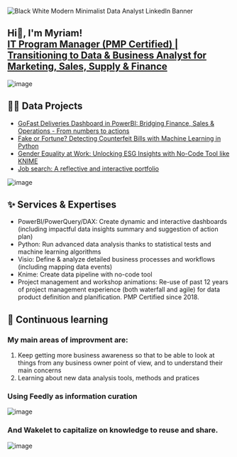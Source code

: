 ![Black   White Modern Minimalist Data Analyst LinkedIn Banner](https://github.com/user-attachments/assets/6fb1321c-d498-44ff-8035-7ec536ee250c)
## Hi👋, I'm Myriam! <br/><a href="https://www.linkedin.com/in/myriam-gonidec-chin-26a0464/">IT Program Manager (PMP Certified) | Transitioning to Data & Business Analyst for Marketing, Sales, Supply & Finance </a>
![image](https://github.com/user-attachments/assets/b371f22d-f301-4cf6-89da-e89b182e049d)


## 👨‍💻 Data Projects  
- [GoFast Deliveries Dashboard in PowerBI: Bridging Finance, Sales & Operations - From numbers to actions](https://github.com/myriam-gonidec/GoFastDeliveries)  
- [Fake or Fortune? Detecting Counterfeit Bills with Machine Learning in Python](https://github.com/myriam-gonidec/CounterfeitBills)  
- [Gender Equality at Work: Unlocking ESG Insights with No-Code Tool like KNIME](https://github.com/myriam-gonidec/GenderEquality)
- [Job search: A reflective and interactive portfolio](https://github.com/myriam-gonidec/ReflectivePortfolio) 

![image](https://github.com/user-attachments/assets/6296f5e1-2bf5-405e-9b84-6796f37b5dd8)




## ✨ Services & Expertises
- PowerBI/PowerQuery/DAX: Create dynamic and interactive dashboards (including impactful data insights summary and suggestion of action plan)
- Python: Run advanced data analysis thanks to statistical tests and machine learning algorithms
- Visio: Define & analyze detailed business processes and workflows (including mapping data events)
- Knime: Create data pipeline with no-code tool
- Project management and workshop animations: Re-use of past 12 years of project management experience (both waterfall and agile) for data product definition and planification. PMP Certified since 2018.

## 🌱 Continuous learning
### My main areas of improvment are: 
1. Keep getting more business awareness so that to be able to look at things from any business owner point of view, and to understand their main concerns
2. Learning about new data analysis tools, methods and pratices
### Using Feedly as information curation
![image](https://github.com/user-attachments/assets/d5665aaf-9beb-4ec9-baf5-79e06dbdc764)
### And Wakelet to capitalize on knowledge to reuse and share.
![image](https://github.com/user-attachments/assets/b1425eff-b0f3-4ff7-903d-164792a5e449)

<!--
Here are some ideas to get you started:

- 🔭 I’m currently working on ...
- 🌱 I’m currently learning ...
- 👯 I’m looking to collaborate on ...
- 🤔 I’m looking for help with ...
- 💬 Ask me about ...
- 📫 How to reach me: ...
- 😄 Pronouns: ...
- ⚡ Fun fact: ...
- ✨📉✍💻🥇💼📚🚀🔑📊🎯 
-->
